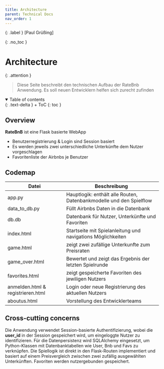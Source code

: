 ```yaml
---
title: Architecture
parent: Technical Docs
nav_order: 1
---
```


{: .label }
[Paul Grüßing]

{: .no_toc }
# Architecture

{: .attention }
> Diese Seite beschreibt den technischen Aufbau der RateBnb Anwendung. Es soll  neuen Entwicklern helfen sich zurecht zufinden

<details open markdown="block">
{: .text-delta }
<summary>Table of contents</summary>
+ ToC
{: toc }
</details>

## Overview
**RateBnB** ist eine Flask basierte WebApp
+ Benutzerregistrierung & Login sind Session basiert
+ Es werden jeweils zwei unterschiedliche Unterkünfte dem Nutzer vorgeschlagen
+ Favoritenliste der Airbnbs je Benutzer

## Codemap
|**Datei**| **Beschreibung**|
|-------------|-----------------------------------------------------|
|app.py| Hauptlogik: enthält alle Routen, Datenbankmodelle und den Spielflow|
|data_to_db.py| Füllt Airbnbs Daten in die Datenbank|
db.db| Datenbank für Nutzer, Unterkünfte und Favoriten|
|index.html| Startseite mit Spielanleitung und navigations Möglichkeiten|
|game.html|zeigt zwei zufällige Unterkunfte zum Preisraten|
|game_over.html| Bewertet und zeigt das Ergebnis der letzten Spielrunde|
|favorites.html| zeigt gespeicherte Favoriten des jewiligen Nutzers|
|anmelden.html & registrieren.html| Login oder neue Registrierung des aktuellen Nutzers|
|aboutus.html| Vorstellung des Entwicklerteams|


## Cross-cutting concerns

Die Anwendung verwendet Session-basierte Authentifizierung, wobei die **user_id** in der Session gespeichert wird, um eingeloggte Nutzer zu identifizieren. Für die Datenpersistenz wird SQLAlchemy eingesetzt, um Python-Klassen mit Datenbanktabellen wie User, Bnb und Favs zu verknüpfen. Die Spiellogik ist direkt in den Flask-Routen implementiert und basiert auf einem Preisvergleich zwischen zwei zufällig ausgewählten Unterkünften. Favoriten werden nutzergebunden gespeichert.
